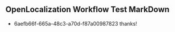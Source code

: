 ## OpenLocalization Workflow Test MarkDown
* 6aefb66f-665a-48c3-a70d-f87a00987823 thanks!

<!--HONumber=Sep16_HO1-->



